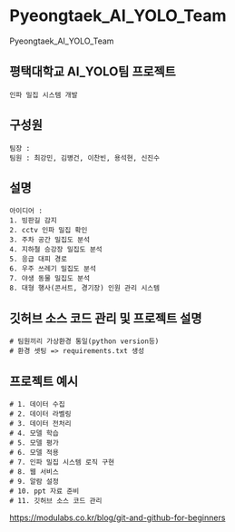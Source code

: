 # Pyeongtaek_AI_YOLO_Team
Pyeongtaek_AI_YOLO_Team

## 평택대학교 AI_YOLO팀 프로젝트
```
인파 밀집 시스템 개발
```
## 구성원
```
팀장 :
팀원 : 최강민, 김병건, 이찬빈, 용석현, 신진수
```
## 설명
```
아이디어 :
1. 빙판길 감지
2. cctv 인파 밀집 확인
3. 주차 공간 밀집도 분석
4. 지하철 승강장 밀집도 분석
5. 응급 대피 경로 
6. 우주 쓰레기 밀집도 분석
7. 야생 동물 밀집도 분석
8. 대형 행사(콘서트, 경기장) 인원 관리 시스템
```
## 깃허브 소스 코드 관리 및 프로젝트 설명
    # 팀원끼리 가상환경 통일(python version등)
    # 환경 셋팅 => requirements.txt 생성

## 프로젝트 예시
    # 1. 데이터 수집
    # 2. 데이터 라벨링
    # 3. 데이터 전처리
    # 4. 모델 학습
    # 5. 모델 평가
    # 6. 모델 적용
    # 7. 인파 밀집 시스템 로직 구현
    # 8. 웹 서비스
    # 9. 알람 설정
    # 10. ppt 자료 준비
    # 11. 깃허브 소스 코드 관리 
https://modulabs.co.kr/blog/git-and-github-for-beginners